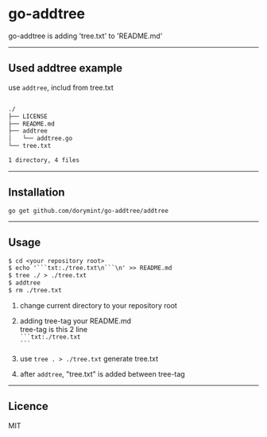 # go-addtree
go-addtree is adding 'tree.txt' to 'README.md'

---
## Used addtree example
use `addtree`, includ from tree.txt


```txt:./tree.txt

./
├── LICENSE
├── README.md
├── addtree
│   └── addtree.go
└── tree.txt

1 directory, 4 files

```


---
## Installation
`go get github.com/dorymint/go-addtree/addtree`

---
## Usage
```txt:./tree.txt  
$ cd <your repository root>
$ echo '```txt:./tree.txt\n```\n' >> README.md
$ tree ./ > ./tree.txt
$ addtree
$ rm ./tree.txt
```  

1. change current directory to your repository root
2. adding tree-tag your README.md  
tree-tag is this 2 line  
```` ```txt:./tree.txt ````  
```` ``` ````

3. use `tree . > ./tree.txt` generate tree.txt
4. after `addtree`, "tree.txt" is added between tree-tag

---
## Licence
MIT

